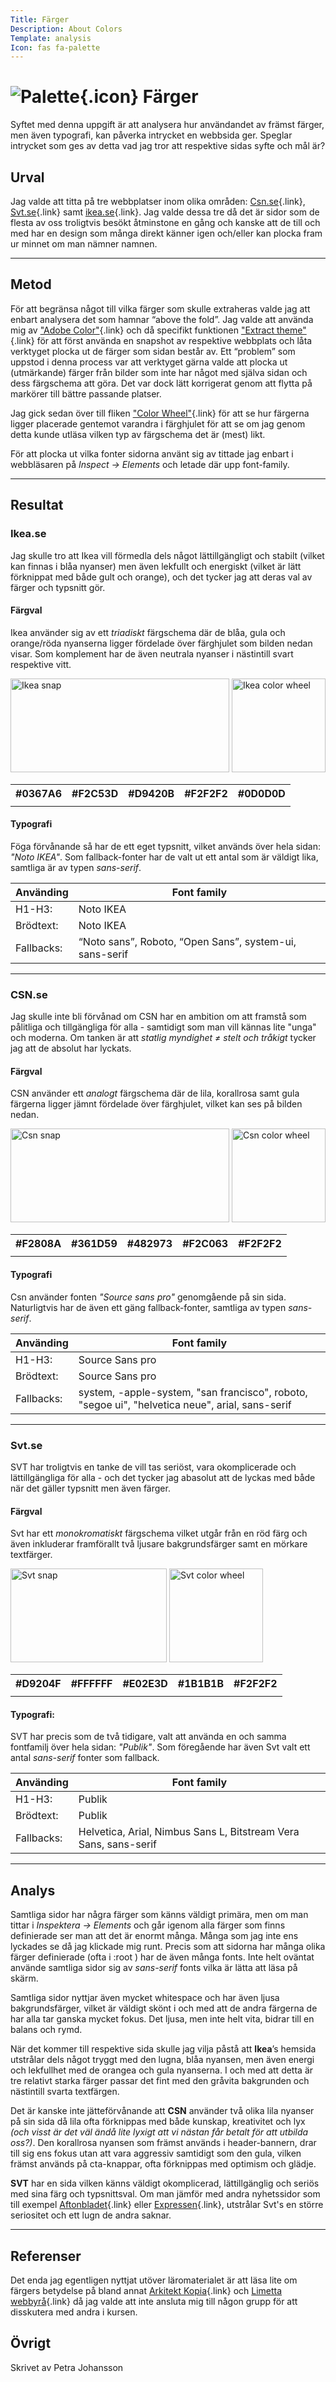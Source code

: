 ```yaml
---
Title: Färger
Description: About Colors
Template: analysis
Icon: fas fa-palette
---
```


# ![Palette](%base_url%/assets/svg/palette-solid.svg){.icon}  Färger


Syftet med denna uppgift är att analysera hur användandet av främst färger, men även typografi, kan påverka intrycket en webbsida ger. Speglar intrycket som ges av detta vad jag tror att respektive sidas syfte och mål är? 

## Urval

Jag valde att titta på tre webbplatser inom olika områden: [Csn.se](https://csn.se){.link}, [Svt.se](https://svt.se){.link} samt [ikea.se](https://ikea.se){.link}. 
Jag valde dessa tre då det är sidor som de flesta av oss troligtvis besökt åtminstone en gång och kanske att de till och med har en design som många direkt känner igen och/eller kan plocka fram ur minnet om man nämner namnen.


_________________

## Metod

För att begränsa något till vilka färger som skulle extraheras valde jag att enbart analysera det som hamnar “above the fold”.
Jag valde att använda mig av ["Adobe Color"](https://color.adobe.com){.link} och då specifikt funktionen ["Extract theme"](https://color.adobe.com/create/image){.link} för att först använda en snapshot av respektive webbplats och låta verktyget plocka ut de färger som sidan består av. 
Ett “problem” som uppstod i denna process var att verktyget gärna valde att plocka ut (utmärkande) färger från bilder som inte har något med själva sidan och dess färgschema att göra. Det var dock lätt korrigerat genom att flytta på markörer till bättre passande platser. 

Jag gick sedan över till fliken ["Color Wheel"](https://color.adobe.com/create/color-wheel){.link} för att se hur färgerna ligger placerade gentemot varandra i färghjulet för att se om jag genom detta kunde utläsa vilken typ av färgschema det är (mest) likt. 

För att plocka ut vilka fonter sidorna använt sig av tittade jag enbart i webbläsaren på *Inspect -> Elements* och letade där upp font-family.  

_________________


## Resultat

### Ikea.se


Jag skulle tro att Ikea vill förmedla dels något lättillgängligt och stabilt (vilket kan finnas i blåa nyanser) men även lekfullt och energiskt (vilket är lätt förknippat med både gult och orange), och det tycker jag att deras val av färger och typsnitt gör.


#### Färgval

Ikea använder sig av ett *triadiskt* färgschema där de blåa, gula och orange/röda nyanserna ligger fördelade över färghjulet som bilden nedan visar. Som komplement har de även neutrala nyanser i nästintill svart respektive vitt.

<div class="company-snaps">
<img src="%base_url%/image/ikea.png" alt="Ikea snap" class="snapshot" width="350" height="150">
<img src="%base_url%/image/ikea-wheel.png" alt="Ikea color wheel" class="snapshot" width="150" height="150">
</div>

<div class="palette-div">
<table class="palette-table ikea-palette">
<tr>
<th>#0367A6</th>
<th>#F2C53D</th>
<th>#D9420B</th>
<th>#F2F2F2</th>
<th>#0D0D0D</th>
</tr>
<tr>
<td></td>
<td></td>
<td></td>
<td></td>
<td></td>
</tr>
</table>
</div>


#### Typografi

Föga förvånande så har de ett eget typsnitt, vilket används över hela sidan: *"Noto IKEA"*.
Som fallback-fonter har de valt ut ett antal som är väldigt lika, samtliga är av typen *sans-serif*.


| Använding     | Font family |
| --------------| ----------- |
| H1-H3:        | Noto IKEA   |
| Brödtext:     | Noto IKEA   |
| Fallbacks:    | “Noto sans”, Roboto, “Open Sans”, system-ui, sans-serif |


_________________


### CSN.se

Jag skulle inte bli förvånad om CSN har en ambition om att framstå som pålitliga och tillgängliga för alla - samtidigt som man vill kännas lite "unga" och moderna. Om tanken är att *statlig myndighet &#8800; stelt och tråkigt* tycker jag att de absolut har lyckats. 

#### Färgval

CSN använder ett *analogt* färgschema där de lila, korallrosa samt gula färgerna ligger jämnt fördelade över färghjulet, vilket kan ses på bilden nedan.

<div class="company-snaps">

<img src="%base_url%/image/csn.png" alt="Csn snap" class="snapshot" width="350" height="150">
<img src="%base_url%/image/csn-wheel.png" alt="Csn color wheel" class="snapshot" width="150" height="150">
</div>


<div class="palette-div">
<table class="palette-table csn-palette">
<tr>
<th>#F2808A</th>
<th>#361D59</th>
<th>#482973</th>
<th>#F2C063</th>
<th>#F2F2F2</th>
</tr>
<tr>
<td></td>
<td></td>
<td></td>
<td> </td>
<td></td>
</tr>
</table>
</div>


#### Typografi 

Csn använder fonten *"Source sans pro"* genomgående på sin sida. Naturligtvis har de även ett gäng fallback-fonter, samtliga av typen *sans-serif*.

| Använding     | Font family     |
| --------------| ----------------|
| H1-H3:        | Source Sans pro |
| Brödtext:     | Source Sans pro |
| Fallbacks:    |  system, -apple-system, "san francisco", roboto, "segoe ui", "helvetica neue", arial, sans-serif |



_________________



### Svt.se

SVT har troligtvis en tanke de vill tas seriöst, vara okomplicerade och lättillgängliga för alla - och det tycker jag abasolut att de lyckas med
både när det gäller typsnitt men även färger.
#### Färgval 

Svt har ett *monokromatiskt* färgschema vilket utgår från en röd färg och även inkluderar framförallt två ljusare bakgrundsfärger samt en mörkare textfärger.  


<div class="company-snaps">
<img src="%base_url%/image/svt.png" alt="Svt snap" class="snapshot" width="250" height="150">
<img src="%base_url%/image/svt-wheel.png" alt="Svt color wheel" class="snapshot" width="150" height="150">
</div>

<div class="palette-div">
<table class="palette-table svt-palette">
<tr>
<th>#D9204F</th>
<th>#FFFFFF</th>
<th>#E02E3D</th>
<th>#1B1B1B</th>
<th>#F2F2F2</th>
</tr>
<tr>
<td></td>
<td></td>
<td></td>
<td></td>
<td></td>
</tr>
</table>
</div>

#### Typografi: 

SVT har precis som de två tidigare, valt att använda en och samma fontfamilj över hela sidan: *"Publik"*.
Som föregående har även Svt valt ett antal *sans-serif* fonter som fallback.

| Använding     | Font family     |
| --------------| ----------------|
| H1-H3:        | Publik          |
| Brödtext:     | Publik          |
| Fallbacks:    |  Helvetica, Arial, Nimbus Sans L, Bitstream Vera Sans, sans-serif |


_________________



## Analys

Samtliga sidor har några färger som känns väldigt primära, men om man tittar i *Inspektera -> Elements* och går igenom alla färger som finns definierade ser man att det är enormt många. Många som jag inte ens lyckades se då jag klickade mig runt.
Precis som att sidorna har många olika färger definierade (ofta i :root ) har de även många fonts. Inte helt oväntat använde samtliga sidor sig av *sans-serif* fonts vilka är lätta att läsa på skärm. 

Samtliga sidor nyttjar även mycket whitespace och har även ljusa bakgrundsfärger, vilket är väldigt skönt i och med att de andra färgerna de har alla tar ganska mycket fokus. Det ljusa, men inte helt vita, bidrar till en balans och rymd.  


När det kommer till respektive sida skulle jag vilja påstå att **Ikea**’s hemsida utstrålar dels något tryggt med den lugna, blåa nyansen, men även energi och lekfullhet med de orangea och gula nyanserna. I och med att detta är tre relativt starka färger passar det fint med den gråvita bakgrunden och nästintill svarta textfärgen.


 Det är kanske inte jätteförvånande att **CSN** använder två olika lila nyanser på sin sida då lila ofta förknippas med både kunskap, kreativitet och lyx *(och visst är det väl ändå lite lyxigt att vi nästan får betalt för att utbilda oss?)*.
 Den korallrosa nyansen som främst används i header-bannern, drar till sig ens fokus utan att vara aggressiv samtidigt som den gula, vilken främst används på cta-knappar, ofta förknippas med optimism och glädje.


 **SVT** har en sida vilken känns väldigt okomplicerad, lättillgänglig och seriös med sina färg och typsnittsval. Om man jämför med andra nyhetssidor som till exempel [Aftonbladet](https://aftonbladet.se){.link} eller [Expressen](https://expressen.se){.link}, utstrålar Svt's en större seriositet och ett lugn de andra saknar.

_________________

## Referenser

Det enda jag egentligen nyttjat utöver läromaterialet är att läsa lite om färgers betydelse på bland annat [Arkitekt Kopia](https://www.arkitektkopia.se/akademi/vad-betyder-fargerna/){.link} och [Limetta webbyrå](https://limetta.se/tips-metoder-for-digitala-projekt/Fargpsykologi-Fargers-betydelse-och-effekt-pa-webben/){.link} då jag valde att inte ansluta mig till någon grupp för att disskutera med andra i kursen.


## Övrigt

Skrivet av Petra Johansson
